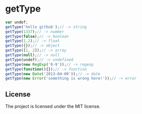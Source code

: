 getType
=================

```js
var undef;
getType('hello github');// -> string
getType(1337);// -> number
getType(false);// -> boolean
getType(1.2);// -> float
getType({});// -> object
getType([1, 2]);// -> array
getType(null);// -> null
getType(undef);// -> undefined
getType(new RegExp('0-9'));// -> regexp
getType(function(){});// -> function
getType(new Date('2013-04-09'));// -> date
getType(new Error('something is wrong here!'));// -> error
```

License
-------

The project is licensed under the MIT license.